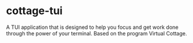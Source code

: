# cottage-tui
A TUI application that is designed to help you focus and get work done through the power of your terminal. Based on the program Virtual Cottage.
